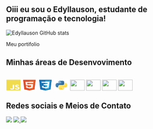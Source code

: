 ## Oiii eu sou o Edyllauson, estudante de programação e tecnologia!

![Edyllauson GitHub stats](https://github-readme-stats.vercel.app/api?username=Edyllauson&show_icons=true&theme=radical)

Meu portifolio 
<a scr="https://edyllausonwebcom.godaddysites.com"></a>


## Minhas áreas de Desenvovimento
<div style="display: inline_block"><br>
<img align="center" alt="Edy-Js" height="30" width="40" src="https://raw.githubusercontent.com/devicons/devicon/master/icons/javascript/javascript-plain.svg">
<img align="center" alt="Edy-HTML" height="30" width="40" src="https://raw.githubusercontent.com/devicons/devicon/master/icons/html5/html5-original.svg">
<img align="center" alt="Edy-CSS" height="30" width="40" src="https://raw.githubusercontent.com/devicons/devicon/master/icons/css3/css3-original.svg">
<img align="center" alt="Edy-Python" height="30" width="40" src="https://raw.githubusercontent.com/devicons/devicon/master/icons/python/python-original.svg">
<img align="center" alt="" height="30" width="40" <img src="https://cdn.jsdelivr.net/gh/devicons/devicon/icons/sass/sass-original.svg" />
<img align="center" alt="" height="30" width="40" <img src="https://cdn.jsdelivr.net/gh/devicons/devicon/icons/mysql/mysql-original.svg" />
<img align="center" alt="" height="30" width="40"  <img src="https://cdn.jsdelivr.net/gh/devicons/devicon/icons/c/c-original.svg" />
<img align="center" alt="" height="30" width="40"  <img src="https://cdn.jsdelivr.net/gh/devicons/devicon/icons/php/php-original.svg" />
          
</div>

## Redes sociais e Meios de Contato
<div> 
  <a href="https://instagram.com/edyllauson__" target="_blank"><img src="https://img.shields.io/badge/-Instagram-%23E4405F?style=for-the-badge&logo=instagram&logoColor=white" target="_blank"></a>
  <a href="https://open.spotify.com/user/21mll2dkoor2npznsitln5svq"><img src="https://img.shields.io/badge/Spotify-1ED760?&style=for-the-badge&logo=spotify&logoColor=white"</a>
     <a href = "edyllauson.computerscience@gmail.com"><img src="https://img.shields.io/badge/-Gmail-%23333?style=for-the-badge&logo=gmail&logoColor=white" target="_blank"></a>

   
